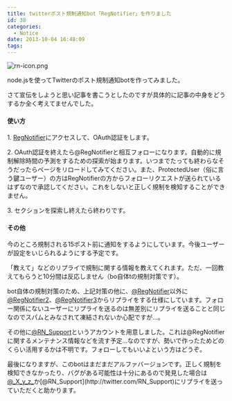 ```yaml
---
title: twitterポスト規制通知bot「RegNotifier」を作りました
id: 38
categories:
  - Notice
date: 2013-10-04 16:48:09
tags:
---
```


![rn-icon.png](/assets/images/rn-icon.png)

node.jsを使ってTwitterのポスト規制通知botを作ってみました。

<!--more-->

さて宣伝をしようと思い記事を書こうとしたのですが具体的に記事の中身をどうするか全く考えてませんでした。

#### 使い方

1\. [RegNotifier](http://rn.unsweets.net/)にアクセスして、OAuth認証をします。

2\. OAuth認証を終えたら@RegNotifierと相互フォローになります。自動的に規制解除時間の予測をするための探索が始まります。いつまでたっても終わらなそうだったらページをリロードしてみてください。また、ProtectedUser（俗に言う鍵ユーザー）の方はRegNotifierの方からフォローリクエストが送られているはずなので承認してください。これをしないと正しく規制を検知することができません。

3\. セクションを探索し終えたら終わりです。

#### その他

今のところ規制される15ポスト前に通知をするようにしています。今後ユーザーが設定をいじられるようにする予定です。

「教えて」などのリプライで規制に関する情報を教えてくれます。ただ、一回教えてもらうと10分間は反応しません（bo自体tの規制対策です）。

bot自体の規制対策のため、上記対策の他に、[@RegNotifier](http:/twitter.com/RegNotifier)以外に[@RegNotifier2](http:/twitter.com/RegNotifier2)、[@RegNotifier3](http:/twitter.com/RegNotifier3)からリプライをする仕様にしています。フォロー関係にないユーザーにリプライを送るのは無差別にリプライを送ることと同じなのでスパムとみなされて凍結されないか心配ですが...。

その他に[@RN_Support](http:/twitter.com/RN_Support)というアカウントを用意しました。これは@RegNotifierに関するメンテナンス情報などを流す予定...なのですが、勢いで作ったためどのくらい活用するかは不明です。フォローしてもいいよという方はどうぞ。

最後になりますが、このbotはまだまだアルファバージョンです。正しく規制を検知できなかったり、バグがある可能性は十分にあるので発見した場合は[@\_X_y_z\_](http://twitter.com/_X_y_z_)か[@RN_Support](http://twitter.com/RN_Support)にリプライを送っていただくと助かります。
